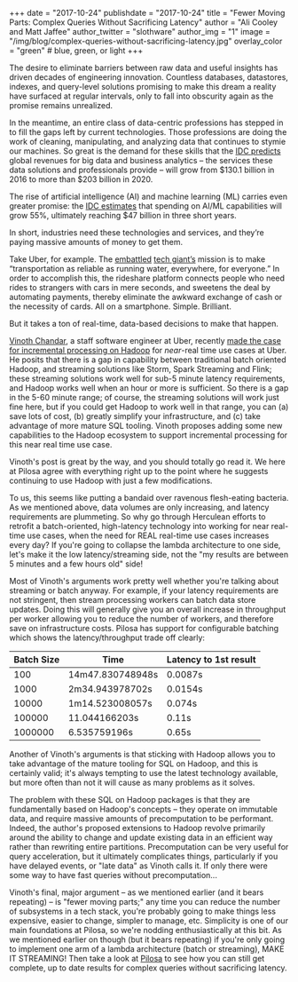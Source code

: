+++
date = "2017-10-24"
publishdate = "2017-10-24"
title = "Fewer Moving Parts: Complex Queries Without Sacrificing Latency"
author = "Ali Cooley and Matt Jaffee"
author_twitter = "slothware"
author_img = "1"
image = "/img/blog/complex-queries-without-sacrificing-latency.jpg"
overlay_color = "green" # blue, green, or light
+++

The desire to eliminate barriers between raw data and useful insights has driven decades of engineering innovation. Countless databases, datastores, indexes, and query-level solutions promising to make this dream a reality have surfaced at regular intervals, only to fall into obscurity again as the promise remains unrealized. 

In the meantime, an entire class of data-centric professions has stepped in to fill the gaps left by current technologies. Those professions are doing the work of cleaning, manipulating, and analyzing data that continues to stymie our machines. So great is the demand for these skills that the [IDC predicts](https://www.idc.com/getdoc.jsp?containerId=prUS41826116) global revenues for big data and business analytics – the services these data solutions and professionals provide – will grow from $130.1 billion in 2016 to more than $203 billion in 2020. 

The rise of artificial intelligence (AI) and machine learning (ML) carries even greater promise: the [IDC estimates](https://www.idc.com/getdoc.jsp?containerId=IDC_P33198) that spending on AI/ML capabilities will grow 55%, ultimately reaching $47 billion in three short years. 

In short, industries need these technologies and services, and they’re paying massive amounts of money to get them.

Take Uber, for example. The [embattled](https://www.nytimes.com/2017/10/21/style/susan-fowler-uber.html) [tech giant’s](https://www.nytimes.com/2017/06/21/technology/uber-ceo-travis-kalanick.html) mission is to make “transportation as reliable as running water, everywhere, for everyone.” In order to accomplish this, the rideshare platform connects people who need rides to strangers with cars in mere seconds, and sweetens the deal by automating payments, thereby eliminate the awkward exchange of cash or the necessity of cards. All on a smartphone. Simple. Brilliant. 

But it takes a ton of real-time, data-based decisions to make that happen.

[Vinoth Chandar](https://www.linkedin.com/in/vinothchandar/), a staff software engineer at Uber, recently [made the case for incremental processing on Hadoop](https://www.oreilly.com/ideas/ubers-case-for-incremental-processing-on-hadoop) for _near_-real time use cases at Uber. He posits that there is a gap in capability between traditional batch oriented Hadoop, and streaming solutions like Storm, Spark Streaming and Flink; these streaming solutions work well for sub-5 minute latency requirements, and Hadoop works well when an hour or more is sufficient. So there is a gap in the 5-60 minute range; of course, the streaming solutions will work just fine here, but if you could get Hadoop to work well in that range, you can (a) save lots of cost, (b) greatly simplify your infrastructure, and (c) take advantage of more mature SQL tooling. Vinoth proposes adding some new capabilities to the Hadoop ecosystem to support incremental processing for this near real time use case. 

Vinoth's post is great by the way, and you should totally go read it. We here at Pilosa agree with everything right up to the point where he suggests continuing to use Hadoop with just a few modifications. 

To us, this seems like putting a bandaid over ravenous flesh-eating bacteria. As we mentioned above, data volumes are only increasing, and latency requirements are plummeting. So why go through Herculean efforts to retrofit a batch-oriented, high-latency technology into working for near real-time use cases, when the need for REAL real-time use cases increases every day? If you're going to collapse the lambda architecture to one side, let's make it the low latency/streaming side, not the "my results are between 5 minutes and a few hours old" side!

Most of Vinoth's arguments work pretty well whether you're talking about streaming or batch anyway. For example, if your latency requirements are not stringent, then stream processing workers can batch data store updates. Doing this will generally give you an overall increase in throughput per worker allowing you to reduce the number of workers, and therefore save on infrastructure costs. Pilosa has support for configurable batching which shows the latency/throughput trade off clearly:

| Batch Size | Time             | Latency to 1st result |
|------------|------------------|-----------------------|
|        100 | 14m47.830748948s | 0.0087s               |
|       1000 | 2m34.943978702s  | 0.0154s               |
|      10000 | 1m14.523008057s  | 0.074s                |
|     100000 | 11.044166203s    | 0.11s                 |
|    1000000 | 6.535759196s     | 0.65s                 |

Another of Vinoth's arguments is that sticking with Hadoop allows you to take advantage of the mature tooling for SQL on Hadoop, and this is certainly valid; it's always tempting to use the latest technology available, but more often than not it will cause as many problems as it solves. 

The problem with these SQL on Hadoop packages is that they are fundamentally based on Hadoop's concepts – they operate on immutable data, and require massive amounts of precomputation to be performant. Indeed, the author's proposed extensions to Hadoop revolve primarily around the ability to change and update existing data in an efficient way rather than rewriting entire partitions. Precomputation can be very useful for query acceleration, but it ultimately complicates things, particularly if you have delayed events, or "late data" as Vinoth calls it. If only there were some way to have fast queries without precomputation...

Vinoth's final, major argument – as we mentioned earlier (and it bears repeating) – is "fewer moving parts;" any time you can reduce the number of subsystems in a tech stack, you're probably going to make things less expensive, easier to change, simpler to manage, etc. Simplicity is one of our main foundations at Pilosa, so we're nodding enthusiastically at this bit. As we mentioned earlier on though (but it bears repeating) if you're only going to implement one arm of a lambda architecture (batch or streaming), MAKE IT STREAMING! Then take a look at [Pilosa](https://www.pilosa.com/docs/latest/introduction/) to see how you can still get complete, up to date results for complex queries without sacrificing latency.
